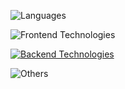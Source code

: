 
![Languages](https://skillicons.dev/icons?i=js,ts,elixir,swift)

![Frontend Technologies](https://skillicons.dev/icons?i=html,css,react,next,tailwind)

[![Backend Technologies](https://skillicons.dev/icons?i=nodejs,aws,firebase,supabase,postgres,nginx&perline=7)](https://skillicons.dev)

![Others](https://skillicons.dev/icons?i=git,github,markdown,vercel,vscode,xcode,figma,docker,cypress)
